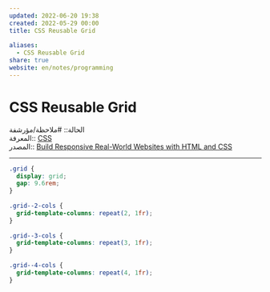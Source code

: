 ```yaml
---  
updated: 2022-06-20 19:38  
created: 2022-05-29 00:00  
title: CSS Reusable Grid  
  
aliases:  
  - CSS Reusable Grid  
share: true  
website: en/notes/programming  
---  
```

  
# CSS Reusable Grid  
  
الحالة:: #ملاحظة/مؤرشفة  
المعرفة:: [CSS](CSS)  
المصدر:: [Build Responsive Real-World Websites with HTML and CSS](Build%20Responsive%20Real-World%20Websites%20with%20HTML%20and%20CSS)  
  
---  
  
```css  
.grid {  
  display: grid;  
  gap: 9.6rem;  
}  
  
.grid--2-cols {  
  grid-template-columns: repeat(2, 1fr);  
}  
  
.grid--3-cols {  
  grid-template-columns: repeat(3, 1fr);  
}  
  
.grid--4-cols {  
  grid-template-columns: repeat(4, 1fr);  
}  
```  
